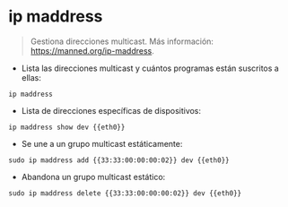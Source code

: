 # ip maddress

> Gestiona direcciones multicast.
> Más información: <https://manned.org/ip-maddress>.

- Lista las direcciones multicast y cuántos programas están suscritos a ellas:

`ip maddress`

- Lista de direcciones específicas de dispositivos:

`ip maddress show dev {{eth0}}`

- Se une a un grupo multicast estáticamente:

`sudo ip maddress add {{33:33:00:00:00:02}} dev {{eth0}}`

- Abandona un grupo multicast estático:

`sudo ip maddress delete {{33:33:00:00:00:02}} dev {{eth0}}`
